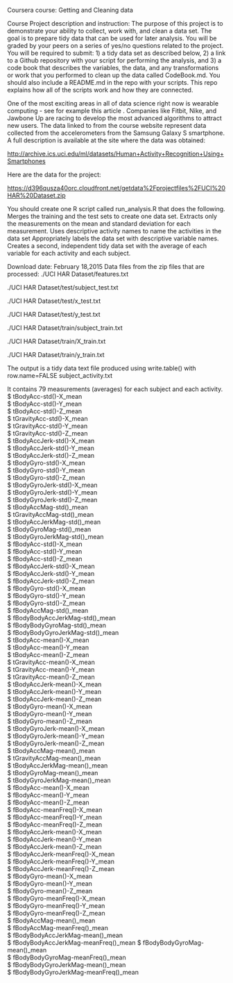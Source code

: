 Coursera course: Getting and Cleaning data 

Course Project description and instruction:
The purpose of this project is to demonstrate your ability to collect, work with, and clean a data set. The goal is to prepare tidy data that can be used for later analysis. You will be graded by your peers on a series of yes/no questions related to the project. You will be required to submit: 1) a tidy data set as described below, 2) a link to a Github repository with your script for performing the analysis, and 3) a code book that describes the variables, the data, and any transformations or work that you performed to clean up the data called CodeBook.md. You should also include a README.md in the repo with your scripts. This repo explains how all of the scripts work and how they are connected.

One of the most exciting areas in all of data science right now is wearable computing - see for example this article . Companies like Fitbit, Nike, and Jawbone Up are racing to develop the most advanced algorithms to attract new users. The data linked to from the course website represent data collected from the accelerometers from the Samsung Galaxy S smartphone. A full description is available at the site where the data was obtained:

http://archive.ics.uci.edu/ml/datasets/Human+Activity+Recognition+Using+Smartphones

Here are the data for the project:

https://d396qusza40orc.cloudfront.net/getdata%2Fprojectfiles%2FUCI%20HAR%20Dataset.zip

You should create one R script called run_analysis.R that does the following. 
    Merges the training and the test sets to create one data set.
    Extracts only the measurements on the mean and standard deviation for each measurement. 
    Uses descriptive activity names to name the activities in the data set
    Appropriately labels the data set with descriptive variable names. 
    Creates a second, independent tidy data set with the average of each variable for each activity and each subject. 
    
Download date: February 18,2015
Data files from the zip files that are processed:
./UCI HAR Dataset/features.txt

./UCI HAR Dataset/test/subject_test.txt

./UCI HAR Dataset/test/x_test.txt

./UCI HAR Dataset/test/y_test.txt

./UCI HAR Dataset/train/subject_train.txt

./UCI HAR Dataset/train/X_train.txt

./UCI HAR Dataset/train/y_train.txt

The output is a tidy data text file produced using write.table() with row.name=FALSE
subject_activity.txt 

It contains 79 measurements (averages) for each subject and each activity. 
 $ tBodyAcc-std()-X_mean             
 $ tBodyAcc-std()-Y_mean        
 $ tBodyAcc-std()-Z_mean           
 $ tGravityAcc-std()-X_mean       
 $ tGravityAcc-std()-Y_mean           
 $ tGravityAcc-std()-Z_mean        
 $ tBodyAccJerk-std()-X_mean          
 $ tBodyAccJerk-std()-Y_mean          
 $ tBodyAccJerk-std()-Z_mean          
 $ tBodyGyro-std()-X_mean             
 $ tBodyGyro-std()-Y_mean             
 $ tBodyGyro-std()-Z_mean           
 $ tBodyGyroJerk-std()-X_mean          
 $ tBodyGyroJerk-std()-Y_mean         
 $ tBodyGyroJerk-std()-Z_mean        
 $ tBodyAccMag-std()_mean             
 $ tGravityAccMag-std()_mean         
 $ tBodyAccJerkMag-std()_mean          
 $ tBodyGyroMag-std()_mean            
 $ tBodyGyroJerkMag-std()_mean        
 $ fBodyAcc-std()-X_mean              
 $ fBodyAcc-std()-Y_mean               
 $ fBodyAcc-std()-Z_mean               
 $ fBodyAccJerk-std()-X_mean        
 $ fBodyAccJerk-std()-Y_mean          
 $ fBodyAccJerk-std()-Z_mean     
 $ fBodyGyro-std()-X_mean             
 $ fBodyGyro-std()-Y_mean        
 $ fBodyGyro-std()-Z_mean          
 $ fBodyAccMag-std()_mean              
 $ fBodyBodyAccJerkMag-std()_mean     
 $ fBodyBodyGyroMag-std()_mean        
 $ fBodyBodyGyroJerkMag-std()_mean    
 $ tBodyAcc-mean()-X_mean          
 $ tBodyAcc-mean()-Y_mean            
 $ tBodyAcc-mean()-Z_mean        
 $ tGravityAcc-mean()-X_mean         
 $ tGravityAcc-mean()-Y_mean         
 $ tGravityAcc-mean()-Z_mean          
 $ tBodyAccJerk-mean()-X_mean          
 $ tBodyAccJerk-mean()-Y_mean         
 $ tBodyAccJerk-mean()-Z_mean          
 $ tBodyGyro-mean()-X_mean            
 $ tBodyGyro-mean()-Y_mean            
 $ tBodyGyro-mean()-Z_mean            
 $ tBodyGyroJerk-mean()-X_mean         
 $ tBodyGyroJerk-mean()-Y_mean        
 $ tBodyGyroJerk-mean()-Z_mean         
 $ tBodyAccMag-mean()_mean            
 $ tGravityAccMag-mean()_mean          
 $ tBodyAccJerkMag-mean()_mean        
 $ tBodyGyroMag-mean()_mean           
 $ tBodyGyroJerkMag-mean()_mean        
 $ fBodyAcc-mean()-X_mean              
 $ fBodyAcc-mean()-Y_mean             
 $ fBodyAcc-mean()-Z_mean         
 $ fBodyAcc-meanFreq()-X_mean         
 $ fBodyAcc-meanFreq()-Y_mean         
 $ fBodyAcc-meanFreq()-Z_mean         
 $ fBodyAccJerk-mean()-X_mean         
 $ fBodyAccJerk-mean()-Y_mean         
 $ fBodyAccJerk-mean()-Z_mean          
 $ fBodyAccJerk-meanFreq()-X_mean      
 $ fBodyAccJerk-meanFreq()-Y_mean     
 $ fBodyAccJerk-meanFreq()-Z_mean     
 $ fBodyGyro-mean()-X_mean            
 $ fBodyGyro-mean()-Y_mean            
 $ fBodyGyro-mean()-Z_mean            
 $ fBodyGyro-meanFreq()-X_mean         
 $ fBodyGyro-meanFreq()-Y_mean        
 $ fBodyGyro-meanFreq()-Z_mean        
 $ fBodyAccMag-mean()_mean            
 $ fBodyAccMag-meanFreq()_mean         
 $ fBodyBodyAccJerkMag-mean()_mean     
 $ fBodyBodyAccJerkMag-meanFreq()_mean 
 $ fBodyBodyGyroMag-mean()_mean       
 $ fBodyBodyGyroMag-meanFreq()_mean    
 $ fBodyBodyGyroJerkMag-mean()_mean    
 $ fBodyBodyGyroJerkMag-meanFreq()_mean
